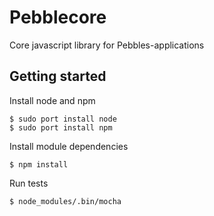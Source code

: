 # Pebblecore

Core javascript library for Pebbles-applications

## Getting started

Install node and npm

    $ sudo port install node
    $ sudo port install npm

Install module dependencies

    $ npm install

Run tests

    $ node_modules/.bin/mocha